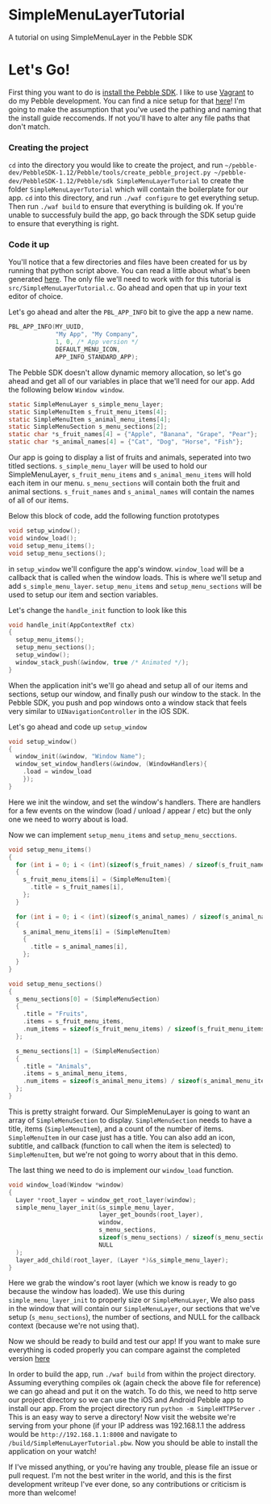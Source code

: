 SimpleMenuLayerTutorial
=======================

A tutorial on using SimpleMenuLayer in the Pebble SDK

Let's Go!
=========

First thing you want to do is [install the Pebble SDK](http://developer.getpebble.com/). I like to use [Vagrant](http://www.vagrantup.com/) to do my Pebble
development. You can find a nice setup for that [here](http://forums.getpebble.com/discussion/5951/install-the-sdk-in-minutes-on-any-operating-system-with-vagrant)!
I'm going to make the assumption that you've used the pathing and naming that the install guide reccomends. If not you'll have to alter
any file paths that don't match.

### Creating the project
`cd` into the directory you would like to create the project, and run `~/pebble-dev/PebbleSDK-1.12/Pebble/tools/create_pebble_project.py ~/pebble-dev/PebbleSDK-1.12/Pebble/sdk SimpleMenuLayerTutorial`
to create the folder `SimpleMenuLayerTutorial` which will contain the boilerplate for our app. `cd` into this directory,
and run `./waf configure` to get everything setup. Then run `./waf build` to ensure that everything is building ok. If you're
unable to successfuly build the app, go back through the SDK setup guide to ensure that everything is right.

### Code it up
You'll notice that a few directories and files have been created for us by running that python script above. You can read
a little about what's been generated [here](http://developer.getpebble.com/1/GettingStarted/HelloWorld).
The only file we'll need to work with for this tutorial is `src/SimpleMenuLayerTutorial.c`. Go ahead and open that
up in your text editor of choice.

Let's go ahead and alter the `PBL_APP_INFO` bit to give the app a new name.
```c
PBL_APP_INFO(MY_UUID,
             "My App", "My Company",
             1, 0, /* App version */
             DEFAULT_MENU_ICON,
             APP_INFO_STANDARD_APP);
```

The Pebble SDK doesn't allow dynamic memory allocation, so let's go ahead and get all of our variables in place that we'll need for our app.
Add the following below `Window window`.

```c
static SimpleMenuLayer s_simple_menu_layer;
static SimpleMenuItem s_fruit_menu_items[4];
static SimpleMenuItem s_animal_menu_items[4];
static SimpleMenuSection s_menu_sections[2];
static char *s_fruit_names[4] = {"Apple", "Banana", "Grape", "Pear"};
static char *s_animal_names[4] = {"Cat", "Dog", "Horse", "Fish"};
```

Our app is going to display a list of fruits and animals, seperated into two titled sections. `s_simple_menu_layer` will be
used to hold our SimpleMenuLayer, `s_fruit_menu_items` and `s_animal_menu_items` will hold each item in our menu. 
`s_menu_sections` will contain both the fruit and animal sections. `s_fruit_names` and `s_animal_names` will contain the names of
all of our items.

Below this block of code, add the following function prototypes

```c
void setup_window();
void window_load();
void setup_menu_items();
void setup_menu_sections();
```

in `setup_window` we'll configure the app's window. `window_load` will be a callback that is called when the window loads.
This is where we'll setup and add `s_simple_menu_layer`. `setup_menu_items` and `setup_menu_sections` will be used to setup
our item and section variables.

Let's change the `handle_init` function to look like this

```c
void handle_init(AppContextRef ctx) 
{
  setup_menu_items();
  setup_menu_sections();
  setup_window();
  window_stack_push(&window, true /* Animated */);
}
```

When the application init's we'll go ahead and setup all of our items and sections, setup our window, and finally push our window
to the stack. In the Pebble SDK, you push and pop windows onto a window stack that feels very similar to `UINavigationController` in the
iOS SDK.

Let's go ahead and code up `setup_window`

```c
void setup_window()
{
  window_init(&window, "Window Name");
  window_set_window_handlers(&window, (WindowHandlers){
    .load = window_load
    });
}
```

Here we init the window, and set the window's handlers. There are handlers for a few events on the window (load / unload / appear / etc)
but the only one we need to worry about is load.

Now we can implement `setup_menu_items` and `setup_menu_secctions`.

```c
void setup_menu_items()
{
  for (int i = 0; i < (int)(sizeof(s_fruit_names) / sizeof(s_fruit_names[0])); i++)
  {
    s_fruit_menu_items[i] = (SimpleMenuItem){
      .title = s_fruit_names[i],
    };
  }

  for (int i = 0; i < (int)(sizeof(s_animal_names) / sizeof(s_animal_names[0])); i++)
  {
    s_animal_menu_items[i] = (SimpleMenuItem)
    {
      .title = s_animal_names[i],
    };
  }
}

void setup_menu_sections()
{
  s_menu_sections[0] = (SimpleMenuSection)
  {
    .title = "Fruits",
    .items = s_fruit_menu_items,
    .num_items = sizeof(s_fruit_menu_items) / sizeof(s_fruit_menu_items[0])
  };

  s_menu_sections[1] = (SimpleMenuSection)
  {
    .title = "Animals",
    .items = s_animal_menu_items,
    .num_items = sizeof(s_animal_menu_items) / sizeof(s_animal_menu_items[0])
  };
}
```

This is pretty straight forward. Our SimpleMenuLayer is going to want an array of `SimpleMenuSection` to display. `SimpleMenuSection`
needs to have a title, items (`SimpleMenuItem`), and a count of the number of items. `SimpleMenuItem` in our case just has a title.
You can also add an icon, subtitle, and callback (function to call when the item is selected) to `SimpleMenuItem`, but we're not going to
worry about that in this demo.

The last thing we need to do is implement our `window_load` function.

```c
void window_load(Window *window)
{
  Layer *root_layer = window_get_root_layer(window);
  simple_menu_layer_init(&s_simple_menu_layer,
                         layer_get_bounds(root_layer),
                         window,
                         s_menu_sections,
                         sizeof(s_menu_sections) / sizeof(s_menu_sections[0]),
                         NULL
  );
  layer_add_child(root_layer, (Layer *)&s_simple_menu_layer);
}
```

Here we grab the window's root layer (which we know is ready to go because the window has loaded). We use this during
`simple_menu_layer_init` to properly size or `SimpleMenuLayer`, We also pass in the window that will contain our `SimpleMenuLayer`, our
sections that we've setup (`s_menu_sections`), the number of sections, and NULL for the callback context (because we're not using that).

Now we should be ready to build and test our app! If you want to make sure everything is coded properly you can compare against
the completed version [here](https://github.com/andrewroycarter/SimpleMenuLayerTutorial/blob/master/src/SimpleMenuLayerTutorial.c)

In order to build the app, run `./waf build` from within the project directory. Assuming everything compiles ok (again check the above file for reference) we can
go ahead and put it on the watch. To do this, we need to http serve our project directory so we can use the iOS and Android Pebble app to install
our app. From the project directory run `python -m SimpleHTTPServer `. This is an easy way to serve a directory! Now visit the website
we're serving from your phone (if your IP address was 192.168.1.1 the address would be `http://192.168.1.1:8000` and navigate to 
`/build/SimpleMenuLayerTutorial.pbw`. Now you should be able to install the application on your watch!

If I've missed anything, or you're having any trouble, please file an issue or pull request. I'm not the best writer in the world, and this
is the first development writeup I've ever done, so any contributions or criticism is more than welcome!
